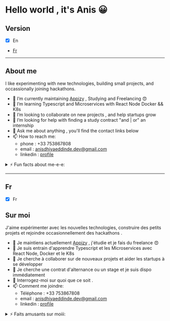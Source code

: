 # Hello world , it's Anis &#128512;

## Version

* [x] En
* [Fr](##fr)

-------
## About me
<p>I like experimenting with new technologies, building small projects, and occassionally joining hackathons. </p>

- 🔭 I’m currently maintaining [Appizy](https://github.com/Appizy) , Studying and Freelancing &#128525;
- 🌱 I’m learning Typescript and Microservices with React Node Docker && K8s
- 👯 I’m looking to collaborate on new projects , and help startups grow
- 🤔 I’m looking for help with finding a study contract "and | or" an internship
- 💬 Ask me about anything , you'll find the contact links below
- 📫 How to reach me:
   - phone : +33 753867808
   - email : anisdhiyaeddinde.dev@gmail.com
   - linkedin : [profile](https://www.linkedin.com/in/boudiaf-anis-dhiya-eddine-a99a69177/)
  

<details>
  <summary>⚡ Fun facts about me-e-e: </summary>
  <br>
  <p><i>Taylor swift && Halsey , they're the best 🎶</i><p>

  - I like reading books about history, science ... !
  - When i'm coding i run music. Non-stop. ⭐️
  - I'm a bodybuilder and i love being healthy &#128526;
  

  ![My github stats](https://github-readme-stats.vercel.app/api?username=anisdhiyaeddine&show_icons=true&theme=nord)
  <br><br>
</details>

                     
  -----

## Fr
* [x] Fr
## Sur moi
<p>J'aime expérimenter avec les nouvelles technologies, construire des petits projets et rejoindre occasionnellement des hackathons . </p>

- 🔭 Je maintiens actuellement [Appizy](https://github.com/Appizy) , j'étudie et je fais du freelance &#128525;
- 🌱 Je suis entrain d'apprendre Typescript et les Microservices avec React Node, Docker et le K8s
- 👯 Je cherche à collaborer sur de nouveaux projets et aider les startups à se développer
- 🤔 Je cherche une contrat d'alternance ou un stage et je suis dispo immédiatement
- 💬 Interrogez-moi sur quoi que ce soit .
- 📫 Comment me joindre:
   - Téléphone : +33 753867808
   - email : anisdhiyaeddinde.dev@gmail.com
   - linkedin : [profile](https://www.linkedin.com/in/boudiaf-anis-dhiya-eddine-a99a69177/)
  

<details>
  <summary>⚡ Faits amusants sur moiii: </summary>
  <br>
  <p><i>Taylor swift && Halsey , Les meilleures 🎶</i><p>

  -  J'aime lire des livres d'histoire, d science ...etc
  -  Quand je code la musique tourne sans arrêt ⭐️
  - Je suis culturiste et j'adore être en bonne santé &#128526;
  

  ![My github stats](https://github-readme-stats.vercel.app/api?username=anisdhiyaeddine&show_icons=true&theme=nord)
  <br><br>
</details>



